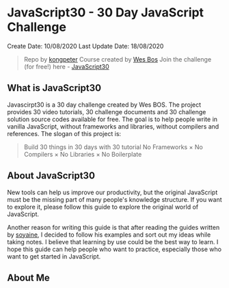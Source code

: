 # JavaScript30 - 30 Day JavaScript Challenge

Create Date: 10/08/2020
Last Update Date: 18/08/2020

> Repo by [kongpeter](github.com/kongpeter)
>Course created by [Wes Bos](https://github.com/wesbos)
> Join the challenge (for free!) here - [JavaScript30](https://javascript30.com)


## What is JavaScript30
Javascirpt30 is a 30 day challenge created by Wes BOS. The project provides 30 video tutorials, 30 challenge documents and 30 challenge solution source codes available for free. The goal is to help people write in vanilla JavaScript, without frameworks and libraries, without compilers and references.
The slogan of this project is:
> Build 30 things in 30 days with 30  tutorial
> No Frameworks × No Compilers × No Libraries × No Boilerplate




## About JavaScript30
New tools can help us improve our productivity, but the original JavaScript must be the missing part of many people's knowledge structure. If you want to explore it, please follow this guide to explore the original world of JavaScript.

Another reason for writing this guide is that after reading the guides written by [soyaine](github.com/soyaine), I decided to follow his examples and sort out my ideas while taking notes. I believe that learning by use could be the best way to learn. I hope this guide can help people who want to practice, especially those who want to get started in JavaScript.



## About Me



